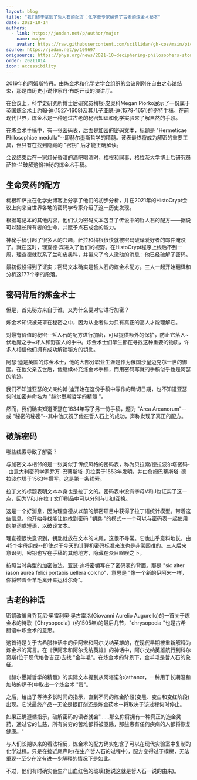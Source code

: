 ```yaml
---
layout: blog
title: "我们终于拿到了哲人石的配方：化学史专家破译了古老的炼金术秘本"
date: 2021-10-14
authors:
  - link: https://jandan.net/p/author/majer
    name: majer
    avatar: https://raw.githubusercontent.com/scillidan/gh-cos/main/picture-of-hakashmyr-grey.png
source: https://jadan.net/p/109697
origsource: https://phys.org/news/2021-10-deciphering-philosophers-stone-year-old-alchemical.html
order: 20211014
icon: accessibility
---
```


2019年的阿姆斯特丹。由炼金术和化学史学会组织的会议刚刚在自由之心馆结束，那是由历史小说作家丹·布朗开设的演讲厅。

在会议上，科学史研究所博士后研究员梅根·皮奥科Megan Piorko展示了一份属于英国炼金术士约翰·迪(1527-1608)及其儿子亚瑟·迪(1579-1651)的奇特手稿。在前现代世界，炼金术是一种通过古老的秘密知识和化学实验来了解自然的手段。

在炼金术手稿中，有一张密码表，后面是加密的密码文本，标题是 "Hermeticae Philosophiae medulla"--即赫尔墨斯哲学的精髓。该表最终将成为解密的重要工具，但只有在找到隐藏的 "密钥" 后才能正确解读。

会议结束后在一家灯光昏暗的酒吧喝酒时，梅根和同事、格拉茨大学博士后研究员萨拉·兰破解这份神秘的炼金术手稿。

## 生命灵药的配方

梅根和萨拉在化学史博客上分享了他们的初步分析，并在2021年的HistoCrypt会议上向来自世界各地的密码学专家介绍了这一历史发现。

根据笔记本的其他内容，他们认为密码文本包含了传说中的哲人石的配方——据说可以延长所有者的生命，并赋予点石成金的能力。

神秘手稿引起了很多人的兴趣，萨拉和梅根很快就被密码破译爱好者的邮件淹没了。就在这时，理查德·宾进入了他们的视野。在HistoCrypt程序上线后不到一周，理查德就联系了兰和皮奥科，并带来了令人激动的消息：他已经破解了密码。

最初假设得到了证实；密码文本确实是哲人石的炼金术配方。三人一起开始翻译和分析这177个字的段落。

## 密码背后的炼金术士

但是，首先秘方来自于谁，又为什么要对它进行加密？

炼金术知识被笼罩在秘密之中，因为从业者认为只有真正的高人才能理解它。

对最有价值的秘密--哲人石的配方进行加密，可以提供额外的保护，防止它落入~伏地魔之手~坏人和野蛮人的手中。炼金术士们毕生都在寻找这种重要的物质，许多人相信他们拥有成功解锁秘方的钥匙。

阿瑟·迪是英国的炼金术士，他的大部分职业生涯是作为俄国沙皇迈克尔一世的御医。在他父亲去世后，他继续补充炼金术手稿，而用密码写就的手稿似乎也是阿瑟的笔迹。

我们不知道亚瑟的父亲约翰·迪开始在这份手稿中写作的确切日期，也不知道亚瑟何时加密并命名为 "赫尔墨斯哲学的精髓 "。

然而，我们确实知道亚瑟在1634年写了另一份手稿，题为 "Arca Arcanorum"--或 "秘密的秘密"--其中他庆祝了他在哲人石上的成功，声称发现了真正的配方。

## 破解密码

哪些线索导致了解密？

与加密文本相邻的是一张类似于传统风格的密码表，称为贝拉索/德拉波尔塔密码--由意大利密码学家乔万-巴蒂斯塔-贝拉索于1553年发明，并由詹姆巴蒂斯塔-德拉波尔塔于1563年撰写。这是第一条线索。

拉丁文的标题表明文本本身也是拉丁文的。密码表中没有字母V和J也证实了这一点，因为V和J在拉丁文印刷品中可以分别与U和I互换。

这是一个好消息，因为理查德从以前的解密项目中获得了拉丁语统计模型。带着这些信息，他开始寻找能让他找到密码 "钥匙 "的模式--一个可以与密码表一起使用的单词或短语，以破译文本。

理查德很快意识到，钥匙就放在文本的末尾，这很不寻常。它也出乎意料地长，由45个字母组成--即使对于今天的计算机密码标准来说也是非常困难的。三人后来意识到，密钥也写在手稿的其他地方，隐藏在众目睽睽之下。

按照当时典型的加密做法，亚瑟·迪将密钥写在了密码表的背面。那是 "sic alter iason aurea felici portabis uellera colcho"，意思是 "像一个新的伊阿宋一样，你将带着金羊毛离开幸运科尔奇"。

## 古老的神话

密钥改编自乔瓦尼·奥雷利奥·奥古雷洛(Giovanni Aurelio Augurello)的一首关于炼金术的诗歌《Chrysopoeia》(约1505年)的最后几节，"chrysopoeia "也是古希腊语中炼金术的意思。

这首诗是关于古希腊神话中的伊阿宋和阿尔戈纳英雄的，在现代早期被重新解释为炼金术的寓言。在《伊阿宋和阿尔戈纳英雄》的神话中，阿尔戈纳英雄航行到科尔奇斯(位于现代格鲁吉亚)去找 "金羊毛"。在炼金术的背景下，金羊毛是哲人石的象征。

《赫尔墨斯哲学的精髓》的实际文本提到从阿塔诺尔(athanor，一种用于长期温和加热的炉子)中取出一个炼金术 "蛋"。

之后，给出了等待多长时间的指示，直到不同的炼金阶段(变黑、变白和变红阶段)出现。它说最终产品--无论是银酊剂还是炼金药水--将取决于该过程何时停止。

如果正确遵循指示，破解密码的读者就会"……那么你将拥有一种真正的造金灵药，通过它的仁慈，所有贫穷的苦难都将被驱除，那些患有任何疾病的人都将恢复健康。"

与人们长期以来的看法相反，炼金术的配方确实包含了可以在现代实验室中复制的化学过程。只是在接近尾声时(在生产哲人石的过程中)，配方变得过于模糊，无法重现--至少在没有进一步解释的情况下是如此。

不过，他们有时确实会生产出血红色的玻璃(据说这就是哲人石一说的由来)。